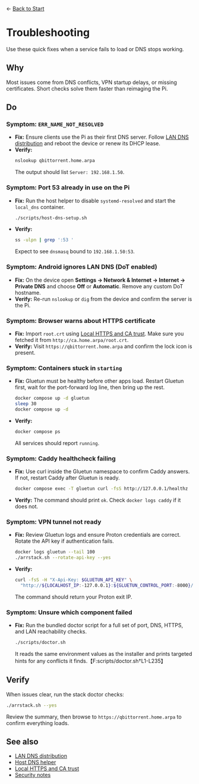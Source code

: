 ← [Back to Start](../README.md)

# Troubleshooting

Use these quick fixes when a service fails to load or DNS stops working.

## Why
Most issues come from DNS conflicts, VPN startup delays, or missing certificates. Short checks solve them faster than reimaging the Pi.

## Do
### Symptom: `ERR_NAME_NOT_RESOLVED`
- **Fix:** Ensure clients use the Pi as their first DNS server. Follow [LAN DNS distribution](lan-dns.md) and reboot the device or renew its DHCP lease.
- **Verify:**
  ```bash
  nslookup qbittorrent.home.arpa
  ```
  The output should list `Server: 192.168.1.50`.

### Symptom: Port 53 already in use on the Pi
- **Fix:** Run the host helper to disable `systemd-resolved` and start the `local_dns` container.
  ```bash
  ./scripts/host-dns-setup.sh
  ```
- **Verify:**
  ```bash
  ss -ulpn | grep ':53 '
  ```
  Expect to see `dnsmasq` bound to `192.168.1.50:53`.

### Symptom: Android ignores LAN DNS (DoT enabled)
- **Fix:** On the device open **Settings → Network & Internet → Internet → Private DNS** and choose **Off** or **Automatic**. Remove any custom DoT hostname.
- **Verify:** Re-run `nslookup` or `dig` from the device and confirm the server is the Pi.

### Symptom: Browser warns about HTTPS certificate
- **Fix:** Import `root.crt` using [Local HTTPS and CA trust](https-and-ca.md). Make sure you fetched it from `http://ca.home.arpa/root.crt`.
- **Verify:** Visit `https://qbittorrent.home.arpa` and confirm the lock icon is present.

### Symptom: Containers stuck in `starting`
- **Fix:** Gluetun must be healthy before other apps load. Restart Gluetun first, wait for the port-forward log line, then bring up the rest.
  ```bash
  docker compose up -d gluetun
  sleep 30
  docker compose up -d
  ```
- **Verify:**
  ```bash
  docker compose ps
  ```
  All services should report `running`.

### Symptom: Caddy healthcheck failing
- **Fix:** Use curl inside the Gluetun namespace to confirm Caddy answers. If not, restart Caddy after Gluetun is ready.
  ```bash
  docker compose exec -T gluetun curl -fsS http://127.0.0.1/healthz
  ```
- **Verify:** The command should print `ok`. Check `docker logs caddy` if it does not.

### Symptom: VPN tunnel not ready
- **Fix:** Review Gluetun logs and ensure Proton credentials are correct. Rotate the API key if authentication fails.
  ```bash
  docker logs gluetun --tail 100
  ./arrstack.sh --rotate-api-key --yes
  ```
- **Verify:**
  ```bash
  curl -fsS -H "X-Api-Key: $GLUETUN_API_KEY" \
    "http://${LOCALHOST_IP:-127.0.0.1}:${GLUETUN_CONTROL_PORT:-8000}/v1/publicip/ip"
  ```
  The command should return your Proton exit IP.

### Symptom: Unsure which component failed
- **Fix:** Run the bundled doctor script for a full set of port, DNS, HTTPS, and LAN reachability checks.
  ```bash
  ./scripts/doctor.sh
  ```
  It reads the same environment values as the installer and prints targeted hints for any conflicts it finds.【F:scripts/doctor.sh†L1-L235】

## Verify
When issues clear, run the stack doctor checks:
```bash
./arrstack.sh --yes
```
Review the summary, then browse to `https://qbittorrent.home.arpa` to confirm everything loads.

## See also
- [LAN DNS distribution](lan-dns.md)
- [Host DNS helper](host-dns-helper.md)
- [Local HTTPS and CA trust](https-and-ca.md)
- [Security notes](security-notes.md)
